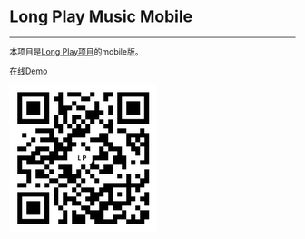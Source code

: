 # Long Play Music Mobile

---------

本项目是[Long Play项目](https://github.com/ghostiin/LongPlay.git)的mobile版。

[在线Demo](http://116.62.146.32:3002)

![](assets\LP-QR.png)
